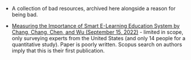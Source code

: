 * A collection of bad resources, archived here alongside a reason for being bad.

* [Measuring the Importance of Smart E-Learning Education System by Chang, Chang, Chen, and Wu (September 15, 2022)](https://dl.acm.org/doi/pdf/10.1145/3568739.3568810) -  limited in scope, only surveying experts from the United States (and only 14 people for a quantitative study). Paper is poorly written. Scopus search on authors imply that this is their first publication.